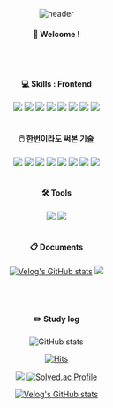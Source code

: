 
<div align="center"> 

![header](https://capsule-render.vercel.app/api?type=cylinder&color=000000&height=150&section=header&text=minzzn🐹&fontColor=ffffff&fontSize=70&animation=fadeIn&fontAlignY=55&desc=%20&descAlignY=62&descAlign=62)
  
####  👋 Welcome !

  
 <br/>
 <br/>
  
####  💻 Skills : Frontend

<img src="https://img.shields.io/badge/HTML-E34F26?style=for-the-badge&logo=HTML5&logoColor=white">
<img src="https://img.shields.io/badge/CSS-1572B6?style=for-the-badge&logo=CSS3&logoColor=white">
<img src="https://img.shields.io/badge/JAVASCRIPT-F7DF1E?style=for-the-badge&logo=javascript&logoColor=black">
<img src="https://img.shields.io/badge/TYPESCRIPT-3178C6?style=for-the-badge&logo=typescript&logoColor=white">
<img src="https://img.shields.io/badge/REACT-61DAFB?style=for-the-badge&logo=react&logoColor=black">
<img src="https://img.shields.io/badge/REACT NATIVE-61DAFB?style=for-the-badge&logo=react&logoColor=black">
<img src="https://img.shields.io/badge/STYLED COMPONENTS-DB7093?style=for-the-badge&logo=styledcomponents&logoColor=white">
<img src="https://img.shields.io/badge/figma-F24E1E?style=for-the-badge&logo=figma&logoColor=white">

 <br/>
 <br/>

####  🖱️ 한번이라도 써본 기술 

<img src="https://img.shields.io/badge/c-A8B9CC?style=for-the-badge&logo=c&logoColor=black">
<img src="https://img.shields.io/badge/csharp-512BD4?style=for-the-badge&logo=csharp&logoColor=white">
<img src="https://img.shields.io/badge/cplusplus-00599C?style=for-the-badge&logo=cplusplus&logoColor=white">
<img src="https://img.shields.io/badge/python-3776AB?style=for-the-badge&logo=python&logoColor=white">
<img src="https://img.shields.io/badge/Java-007396?style=for-the-badge&logo=OpenJDK&logoColor=white"/>
<img src="https://img.shields.io/badge/googlecolab-F9AB00?style=for-the-badge&logo=googlecolab&logoColor=white">
<img src="https://img.shields.io/badge/tensorflow-FF6F00?style=for-the-badge&logo=tensorflow&logoColor=white">
<img src="https://img.shields.io/badge/keras-D00000?style=for-the-badge&logo=keras&logoColor=white">

 <br/>
 <br/>
 
####  🛠️ Tools

<img src="https://img.shields.io/badge/GitHub-181717?style=for-the-badge&logo=GitHub&logoColor=white">
<img src="https://img.shields.io/badge/visual studio code-007ACC?style=for-the-badge&logo=visualstudiocode&logoColor=white">

 <br/>
 <br/>
 
####  📋 Documents

[![Velog's GitHub stats](https://velog-readme-stats.vercel.app/api/badge?name=minzzn)](https://velog.io/@minzzn) 
<img src="https://img.shields.io/badge/Notion-FFFFFF?style=for-the-badge&logo=Notion&logoColor=black">

   <br/>
   <br/>
 
####  ✏️ Study log

![GitHub stats](https://github-readme-stats.vercel.app/api?username=minzzn&show_icons=true&theme=blue-green)

[![Hits](https://hits.seeyoufarm.com/api/count/incr/badge.svg?url=https%3A%2F%2Fgithub.com%2Fminzzn&count_bg=%2383FF8E&title_bg=%233B333C&icon=codeigniter.svg&icon_color=%2374E87F&title=hits&edge_flat=false)](https://hits.seeyoufarm.com)

<a href="https://opgc.me/#/users/minzzn" target="_blank"><img src="https://api.opgc.me/githubs/users/minzzn/tag/?theme=basic" /></a> [![Solved.ac Profile](http://mazassumnida.wtf/api/v2/generate_badge?boj=joke_bear)](https://solved.ac/joke_bear/)

[![Velog's GitHub stats](https://velog-readme-stats.vercel.app/api?name=minzzn)](https://github.com/minzzn/velog-readme-stats)

</div>
